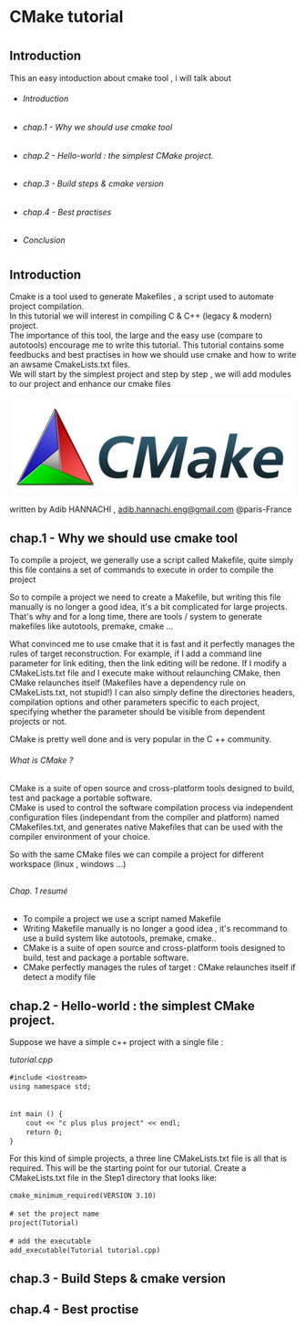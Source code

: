# <h1> CMake tutorial
# <h2> Introduction

This an easy intoduction about cmake tool , i will talk about 
* <h6> Introduction
* <h6>chap.1 - Why we should use cmake tool 
* <h6>chap.2 - Hello-world : the simplest CMake project. 
* <h6>chap.3 - Build steps & cmake version   
* <h6>chap.4 - Best practises 
* <h6> Conclusion 

# <h2> Introduction
Cmake is a tool used to generate Makefiles , a script used to automate project compilation.  
In this tutorial we will interest in compiling C & C++ (legacy & modern) project.  
The importance of this tool, the large and the easy use (compare to autotools) encourage me to write this tutorial.
This tutorial contains some feedbucks and best practises in how we should use cmake and how to write an awsame CmakeLists.txt files.  
We will start by the simplest project and step by step , we will add modules to our project and enhance our cmake files

![GitHub Logo](/images/CMake-Logo-and-Text.png)

written by Adib HANNACHI , adib.hannachi.eng@gmail.com @paris-France

## <h2>chap.1 - Why we should use cmake tool 
   
 To compile a project, we generally use a script called Makefile, quite simply this file contains a set of commands to execute in order to compile the project 
 
  
So to compile a project we need to create a Makefile, but writing this file manually is no longer a good idea, it's a bit complicated for large projects. That's why and for a long time, there are tools / system to generate makefiles like autotools, premake, cmake ...


What convinced me to use cmake that it is fast and it perfectly manages the rules of target reconstruction. For example, if I add a command line parameter for link editing, then the link editing will be redone. If I modify a CMakeLists.txt file and I execute make without relaunching CMake, then CMake relaunches itself (Makefiles have a dependency rule on CMakeLists.txt, not stupid!) I can also simply define the directories headers, compilation options and other parameters specific to each project, specifying whether the parameter should be visible from dependent projects or not.

CMake is pretty well done and is very popular in the C ++ community.

<h6> What is CMake ? </h6>

CMake is a suite of open source and cross-platform tools designed to build, test and package a portable software.  
CMake is used to control the software compilation process via independent configuration files (independant from the compiler and platform) named CMakefiles.txt, and generates native Makefiles that can be used with the compiler environment of your choice.

So with the same CMake files we can compile a project for different workspace (linux , windows ...) 
 
## <h6> Chap. 1 resumé </h6>  
* To compile a project we use a script named Makefile
* Writing Makefile manually is no longer a good idea , it's recommand to use a build system like autotools, premake, cmake..
* CMake is a suite of open source and cross-platform tools designed to build, test and package a portable software.
* CMake perfectly manages the rules of target : CMake relaunches itself if detect a modify file  


## <h2>chap.2 - Hello-world : the simplest CMake project. 

Suppose we have a simple c++ project with a single file : 

*tutorial.cpp*
```
#include <iostream>
using namespace std;


int main () {
	cout << "c plus plus project" << endl;
	return 0;
}
```
For this kind of simple projects, a three line CMakeLists.txt file is all that is required. This will be the starting point for our tutorial. Create a CMakeLists.txt file in the Step1 directory that looks like:

```
cmake_minimum_required(VERSION 3.10)

# set the project name
project(Tutorial)

# add the executable
add_executable(Tutorial tutorial.cpp)
```

## <h2>chap.3 - Build Steps & cmake version   

## <h2>chap.4 - Best proctise 
